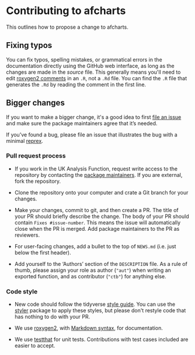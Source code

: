 # Contributing to afcharts

This outlines how to propose a change to afcharts. 

## Fixing typos

You can fix typos, spelling mistakes, or grammatical errors in the documentation directly using the GitHub web interface, as long as the changes are made in the _source_ file. This generally means you'll need to edit [roxygen2 comments](https://roxygen2.r-lib.org/articles/roxygen2.html) in an `.R`, not a `.Rd` file. You can find the `.R` file that generates the `.Rd` by reading the comment in the first line.

## Bigger changes

If you want to make a bigger change, it's a good idea to first [file an issue](https://github.com/best-practice-and-impact/afcharts/issues/new) and make sure the package maintainers agree that it’s needed. 

If you’ve found a bug, please file an issue that illustrates the bug with a minimal [reprex](https://www.tidyverse.org/help/#reprex).

### Pull request process

* If you work in the UK Analysis Function, request write access to the repository by contacting the [package maintainers](https://ScotGovAnalysis.github.io/sgplot/authors.html#authors). If you are external, fork the repository.

* Clone the repository onto your computer and crate a Git branch for your changes.

* Make your changes, commit to git, and then create a PR. The title of your PR should briefly describe the change. The body of your PR should contain `Fixes #issue-number`. This means the issue will automatically close when the PR is merged. Add package maintainers to the PR as reviewers.

* For user-facing changes, add a bullet to the top of `NEWS.md` (i.e. just below the first header).

* Add yourself to the ‘Authors’ section of the `DESCRIPTION` file. As a rule of thumb, please assign your role as author (`"aut"`) when writing an exported function, and as contributor (`"ctb"`) for anything else.

### Code style

*   New code should follow the tidyverse [style guide](https://style.tidyverse.org). 
    You can use the [styler](https://CRAN.R-project.org/package=styler) package to apply these styles, but please don't restyle code that has nothing to do with your PR.  

*  We use [roxygen2](https://cran.r-project.org/package=roxygen2), with [Markdown syntax](https://cran.r-project.org/web/packages/roxygen2/vignettes/rd-formatting.html), for documentation.  

*  We use [testthat](https://cran.r-project.org/package=testthat) for unit tests. 
   Contributions with test cases included are easier to accept.  
